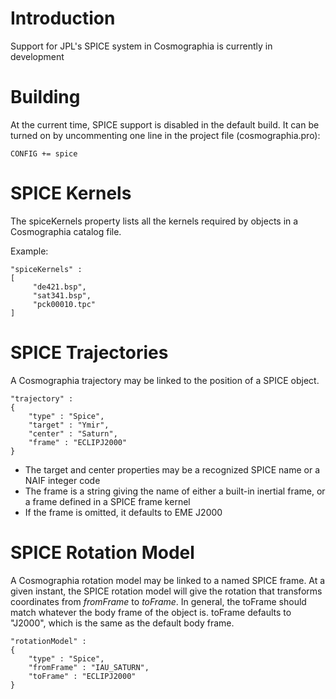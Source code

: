 # Introduction #

Support for JPL's SPICE system in Cosmographia is currently in development

# Building #

At the current time, SPICE support is disabled in the default build. It can be turned on by uncommenting one line in the project file (cosmographia.pro):

```
CONFIG += spice
```

# SPICE Kernels #

The spiceKernels property lists all the kernels required by objects in a Cosmographia catalog file.

Example:
```
"spiceKernels" :
[
     "de421.bsp",
     "sat341.bsp",
     "pck00010.tpc"
]
```

# SPICE Trajectories #

A Cosmographia trajectory may be linked to the position of a SPICE object.

```
"trajectory" :
{
    "type" : "Spice",
    "target" : "Ymir",
    "center" : "Saturn",
    "frame" : "ECLIPJ2000"
}
```

  * The target and center properties may be a recognized SPICE name or a NAIF integer code
  * The frame is a string giving the name of either a built-in inertial frame, or a frame defined in a SPICE frame kernel
  * If the frame is omitted, it defaults to EME J2000

# SPICE Rotation Model #

A Cosmographia rotation model may be linked to a named SPICE frame. At a given instant, the SPICE rotation model will give the rotation that transforms coordinates from _fromFrame_ to _toFrame_. In general, the toFrame should match whatever the body frame of the object is. toFrame defaults to "J2000", which is the same as the default body frame.

```
"rotationModel" :
{
    "type" : "Spice",
    "fromFrame" : "IAU_SATURN",
    "toFrame" : "ECLIPJ2000"
}
```
